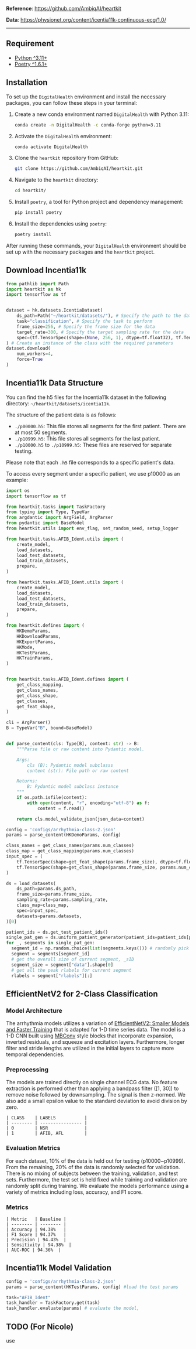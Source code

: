 
**Reference**: <a href="https://github.com/AmbiqAI/heartkit" target="_blank">https://github.com/AmbiqAI/heartkit</a>

**Data**: <a href="https://physionet.org/content/icentia11k-continuous-ecg/1.0/" target="_blank">https://physionet.org/content/icentia11k-continuous-ecg/1.0/</a>

---

## <span class="sk-h2-span">Requirement

* [Python ^3.11+](https://www.python.org)
* [Poetry ^1.6.1+](https://python-poetry.org/docs/#installation)

## <span class="sk-h2-span">Installation</span>

To set up the `DigitalHealth` environment and install the necessary packages, you can follow these steps in your terminal:

1. Create a new conda environment named `DigitalHealth` with Python 3.11:

    ```bash
    conda create -n DigitalHealth -c conda-forge python=3.11
    ```

2. Activate the `DigitalHealth` environment:

    ```bash
    conda activate DigitalHealth
    ```

3. Clone the `heartkit` repository from GitHub:

    ```bash
    git clone https://github.com/AmbiqAI/heartkit.git
    ```

4. Navigate to the `heartkit` directory:

    ```bash
    cd heartkit/
    ```

5. Install `poetry`, a tool for Python project and dependency management:

    ```bash
    pip install poetry
    ```

6. Install the dependencies using `poetry`:

    ```bash
    poetry install
    ```

After running these commands, your `DigitalHealth` environment should be set up with the necessary packages and the `heartkit` project.

## <span class="sk-h2-span">Download Incentia11k</span>

```python
from pathlib import Path
import heartkit as hk
import tensorflow as tf


dataset = hk.datasets.IcentiaDataset(
    ds_path=Path("~/heartkit/datasets/"), # Specify the path to the dataset
    task="classification", # Specify the task to perform
    frame_size=256, # Specify the frame size for the data
    target_rate=300, # Specify the target sampling rate for the data
    spec=(tf.TensorSpec(shape=(None, 256, 1), dtype=tf.float32), tf.TensorSpec(shape=(None,), dtype=tf.int32)) # Specify the input and output specifications for the data
) # Create an instance of the class with the required parameters
dataset.download(
    num_workers=4,
    force=True
)
```

## Incentia11k Data Structure

You can find the h5 files for the Incentia11k dataset in the following directory: `~/heartkit/datasets/icentia11k`.

The structure of the patient data is as follows:

* `./p00000.h5`: This file stores all segments for the first patient. There are at most 50 segments.
* `./p10999.h5`: This file stores all segments for the last patient.
* `./p10000.h5` to `./p10999.h5`: These files are reserved for separate testing.

Please note that each `.h5` file corresponds to a specific patient's data.

To access every segment under a specific patient, we use p10000 as an example:

```python
import os
import tensorflow as tf

from heartkit.tasks import TaskFactory
from typing import Type, TypeVar
from argdantic import ArgField, ArgParser
from pydantic import BaseModel
from heartkit.utils import env_flag, set_random_seed, setup_logger

from heartkit.tasks.AFIB_Ident.utils import (
    create_model,
    load_datasets,
    load_test_datasets,
    load_train_datasets,
    prepare,
)

from heartkit.tasks.AFIB_Ident.utils import (
    create_model,
    load_datasets,
    load_test_datasets,
    load_train_datasets,
    prepare,
)

from heartkit.defines import (
    HKDemoParams,
    HKDownloadParams,
    HKExportParams,
    HKMode,
    HKTestParams,
    HKTrainParams,
)


from heartkit.tasks.AFIB_Ident.defines import (
    get_class_mapping,
    get_class_names,
    get_class_shape,
    get_classes,
    get_feat_shape,
)

cli = ArgParser()
B = TypeVar("B", bound=BaseModel)


def parse_content(cls: Type[B], content: str) -> B:
    """Parse file or raw content into Pydantic model.

    Args:
        cls (B): Pydantic model subclasss
        content (str): File path or raw content

    Returns:
        B: Pydantic model subclass instance
    """
    if os.path.isfile(content):
        with open(content, "r", encoding="utf-8") as f:
            content = f.read()

    return cls.model_validate_json(json_data=content)

config = 'configs/arrhythmia-class-2.json'
params = parse_content(HKDemoParams, config)

class_names = get_class_names(params.num_classes)
class_map = get_class_mapping(params.num_classes)
input_spec = (
    tf.TensorSpec(shape=get_feat_shape(params.frame_size), dtype=tf.float32),
    tf.TensorSpec(shape=get_class_shape(params.frame_size, params.num_classes), dtype=tf.int32),
)

ds = load_datasets(
    ds_path=params.ds_path,
    frame_size=params.frame_size,
    sampling_rate=params.sampling_rate,
    class_map=class_map,
    spec=input_spec,
    datasets=params.datasets,
)[0]

patient_ids = ds.get_test_patient_ids()
single_pat_gen = ds.uniform_patient_generator(patient_ids=patient_ids[patient_ids=="10000"], repeat=False, shuffle=False)
for _, segments in single_pat_gen:
  segment_id = np.random.choice(list(segments.keys())) # randomly pick a segment
  segment = segments[segment_id]
  # get the overall size of current segment, _sID
  segment_size = segment["data"].shape[0]
  # get all the peak rlabels for current segment
  rlabels = segment["rlabels"][:]
```

## EfficientNetV2 for 2-Class Classification

### Model Architecture

The arrhythmia models utilizes a variation of [EfficientNetV2: Smaller Models and Faster Training](https://arxiv.org/abs/2104.00298) that is adapted for 1-D time series data. The model is a 1-D CNN built using [MBConv](https://paperswithcode.com/method/inverted-residual-block) style blocks that incorporate expansion, inverted residuals, and squeeze and excitation layers. Furthermore, longer filter and stride lengths are utilized in the initial layers to capture more temporal dependencies.

### Preprocessing

The models are trained directly on single channel ECG data. No feature extraction is performed other than applying a bandpass filter ([1, 30]) to remove noise followed by downsampling. The signal is then z-normed. We also add a small epsilon value to the standard deviation to avoid division by zero.


    | CLASS    | LABELS           |
    | -------- | ---------------- |
    | 0        | NSR              |
    | 1        | AFIB, AFL        |

### Evaluation Metrics

For each dataset, 10% of the data is held out for testing (p10000~p10999). From the remaining, 20% of the data is randomly selected for validation. There is no mixing of subjects between the training, validation, and test sets. Furthermore, the test set is held fixed while training and validation are randomly split during training. We evaluate the models performance using a variety of metrics including loss, accuracy, and F1 score.

### Metrics

    | Metric   | Baseline | 
    | -------- | -------- |
    | Accuracy | 94.38%   |
    | F1 Score | 94.37%   |
    | Precision | 94.43%  |
    | Sensitivity | 94.38%  |
    | AUC-ROC | 94.36%  |


## Incentia11k Model Validation
```python
config = 'configs/arrhythmia-class-2.json'
params = parse_content(HKTestParams, config) #load the test params

task="AFIB_Ident"
task_handler = TaskFactory.get(task)
task_handler.evaluate(params) # evaluate the model, 

```

## TODO (For Nicole)

use 